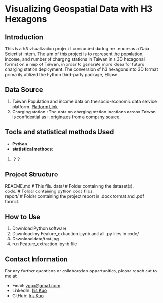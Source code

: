 # Visualizing Geospatial Data with H3 Hexagons



## Introduction

This is a h3 visualization project I conducted during my tenure as a Data Scientist intern. The aim of this project is to represent the population, income, and number of charging stations in Taiwan in a 3D hexagonal format on a map of Taiwan, in order to generate more ideas for future charging station deployment. The conversion of h3 hexagons into 3D format primarily utilized the Python third-party package, Ellipse.

## Data Source

1.	Taiwan Population and income data on the socio-economic data service platform. [Platform Link](https://segis.moi.gov.tw/STAT/Web/Platform/QueryInterface/STAT_QueryTopProduct.aspx )
2.	Charging station : The data on charging station locations across Taiwan is confidential as it originates from a company source.



## Tools and statistical methods Used

- **Python**
- **statistical methods**:
1. ？？

## Project Structure

README.md # This file.
data/ # Folder containing the dataset(s).  
code/ # Folder containing python code files.  
report/ # Folder containing the project report in .docx format and .pdf format.


## How to Use

1. Download Python software
2. Download my Feature_extraction.ipynb and all .py files in code/
3. Download data/test.jpg
4. run Feature_extraction.ipynb file


## Contact Information

For any further questions or collaboration opportunities, please reach out to me at:
- Email: [yguo@gmail.com](mailto:yguo@8395@gmail.com)
- LinkedIn: [Iris Kuo](https://www.linkedin.com/in/yi-hsuan-kuo-835b00268/)
- GitHub: [Iris Kuo](https://github.com/Iris910531)
